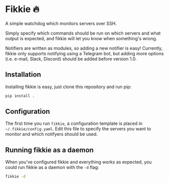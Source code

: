 # Fikkie 🔥

A simple watchdog which monitors servers over SSH.

Simply specify which commands should be run on which servers and what output is
expected, and fikkie will let you know when something's wrong.

Notifiers are written as modules, so adding a new notifier is easy! Currently,
fikkie only supports notifying using a Telegram bot, but adding more options
(i.e. e-mail, Slack, Discord) should be added before version 1.0.

## Installation

Installing fikkie is easy, just clone this repository and run pip:

```bash
pip install .
```

## Configuration

The first time you run `fikkie`, a configuration template is placed in
`~/.fikkie/config.yaml`. Edit this file to specify the servers you want to
monitor and which notifyers should be used.

## Running fikkie as a daemon

When you've configured fikkie and everything works as expected, you could run
fikkie as a daemon with the `-d` flag:

```bash
fikkie -d
```
